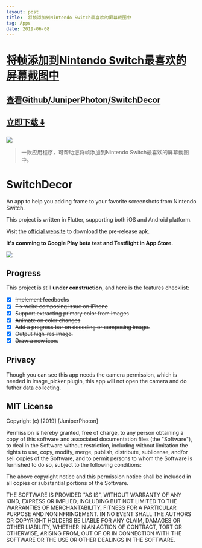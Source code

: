 ```yaml
---
layout: post
title:  将帧添加到Nintendo Switch最喜欢的屏幕截图中
tag: Apps
date: 2019-06-08
---
```


# [将帧添加到Nintendo Switch最喜欢的屏幕截图中 ](http://github.com/JuniperPhoton/SwitchDecor) 



## [查看Github/JuniperPhoton/SwitchDecor](http://github.com/JuniperPhoton/SwitchDecor)
## [立即下载 ️⬇️ ](https://codeload.github.com/JuniperPhoton/SwitchDecor/zip/master) 


 
![](https://flutterawesome.com/content/images/2019/03/SwitchDecor.jpg)
 
>
> 一款应用程序，可帮助您将帧添加到Nintendo Switch最喜欢的屏幕截图中。
>

 
# SwitchDecor

An app to help you adding frame to your favorite screenshots from Nintendo Switch.

This project is written in Flutter, supporting both iOS and Android platform.

Visit the [official website](https://juniperphoton.net/switchdecor/) to download the pre-release apk.

**It's comming to Google Play beta test and Testflight in App Store.**

![](https://raw.githubusercontent.com/JuniperPhoton/SwitchDecor/master/./design/prom.jpg)

## Progress

This project is still **under construction**, and here is the features checklist:

* [x] ~~Implement feedbacks~~
* [x] ~~Fix weird composing issue on iPhone~~
* [x] ~~Support extracting primary color from images~~
* [x] ~~Animate on color changes~~
* [x] ~~Add a progress bar on decoding or composing image.~~
* [x] ~~Output high-res image.~~
* [x] ~~Draw a new icon.~~

## Privacy

Though you can see this app needs the camera permission, which is needed in image_picker plugin, this app will not open the camera and do futher data collecting.

## MIT License

Copyright (c) [2019] [JuniperPhoton]

Permission is hereby granted, free of charge, to any person obtaining a copy
of this software and associated documentation files (the "Software"), to deal
in the Software without restriction, including without limitation the rights
to use, copy, modify, merge, publish, distribute, sublicense, and/or sell
copies of the Software, and to permit persons to whom the Software is
furnished to do so, subject to the following conditions:

The above copyright notice and this permission notice shall be included in all
copies or substantial portions of the Software.

THE SOFTWARE IS PROVIDED "AS IS", WITHOUT WARRANTY OF ANY KIND, EXPRESS OR
IMPLIED, INCLUDING BUT NOT LIMITED TO THE WARRANTIES OF MERCHANTABILITY,
FITNESS FOR A PARTICULAR PURPOSE AND NONINFRINGEMENT. IN NO EVENT SHALL THE
AUTHORS OR COPYRIGHT HOLDERS BE LIABLE FOR ANY CLAIM, DAMAGES OR OTHER
LIABILITY, WHETHER IN AN ACTION OF CONTRACT, TORT OR OTHERWISE, ARISING FROM,
OUT OF OR IN CONNECTION WITH THE SOFTWARE OR THE USE OR OTHER DEALINGS IN THE
SOFTWARE.

